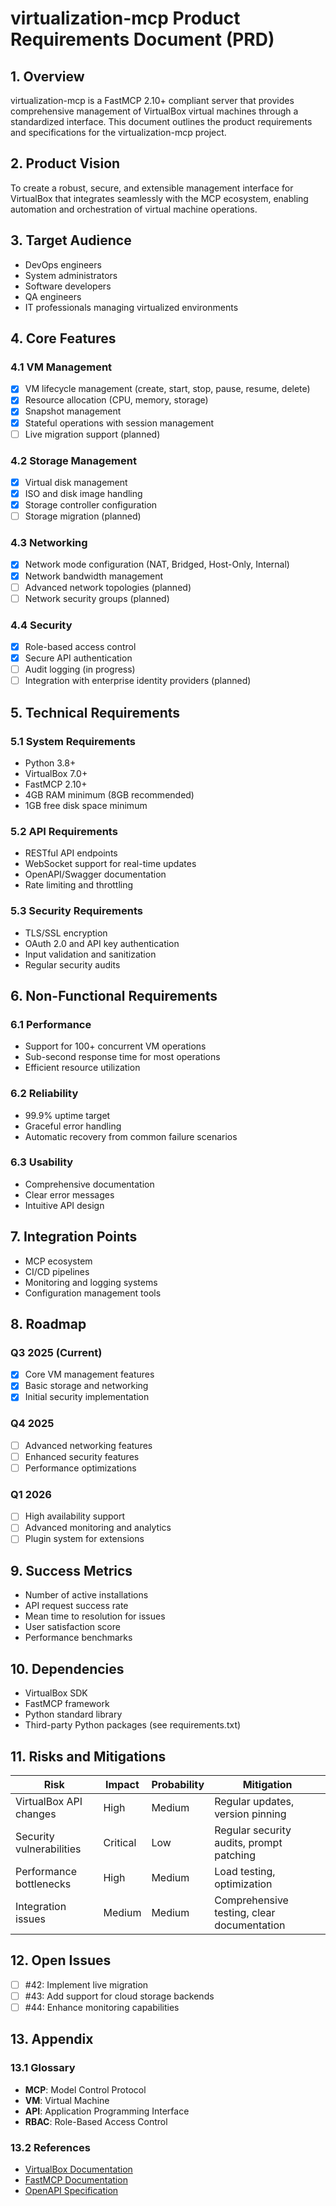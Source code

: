 # virtualization-mcp Product Requirements Document (PRD)

## 1. Overview
virtualization-mcp is a FastMCP 2.10+ compliant server that provides comprehensive management of VirtualBox virtual machines through a standardized interface. This document outlines the product requirements and specifications for the virtualization-mcp project.

## 2. Product Vision
To create a robust, secure, and extensible management interface for VirtualBox that integrates seamlessly with the MCP ecosystem, enabling automation and orchestration of virtual machine operations.

## 3. Target Audience
- DevOps engineers
- System administrators
- Software developers
- QA engineers
- IT professionals managing virtualized environments

## 4. Core Features

### 4.1 VM Management
- [x] VM lifecycle management (create, start, stop, pause, resume, delete)
- [x] Resource allocation (CPU, memory, storage)
- [x] Snapshot management
- [x] Stateful operations with session management
- [ ] Live migration support (planned)

### 4.2 Storage Management
- [x] Virtual disk management
- [x] ISO and disk image handling
- [x] Storage controller configuration
- [ ] Storage migration (planned)

### 4.3 Networking
- [x] Network mode configuration (NAT, Bridged, Host-Only, Internal)
- [x] Network bandwidth management
- [ ] Advanced network topologies (planned)
- [ ] Network security groups (planned)

### 4.4 Security
- [x] Role-based access control
- [x] Secure API authentication
- [ ] Audit logging (in progress)
- [ ] Integration with enterprise identity providers (planned)

## 5. Technical Requirements

### 5.1 System Requirements
- Python 3.8+
- VirtualBox 7.0+
- FastMCP 2.10+
- 4GB RAM minimum (8GB recommended)
- 1GB free disk space minimum

### 5.2 API Requirements
- RESTful API endpoints
- WebSocket support for real-time updates
- OpenAPI/Swagger documentation
- Rate limiting and throttling

### 5.3 Security Requirements
- TLS/SSL encryption
- OAuth 2.0 and API key authentication
- Input validation and sanitization
- Regular security audits

## 6. Non-Functional Requirements

### 6.1 Performance
- Support for 100+ concurrent VM operations
- Sub-second response time for most operations
- Efficient resource utilization

### 6.2 Reliability
- 99.9% uptime target
- Graceful error handling
- Automatic recovery from common failure scenarios

### 6.3 Usability
- Comprehensive documentation
- Clear error messages
- Intuitive API design

## 7. Integration Points
- MCP ecosystem
- CI/CD pipelines
- Monitoring and logging systems
- Configuration management tools

## 8. Roadmap

### Q3 2025 (Current)
- [x] Core VM management features
- [x] Basic storage and networking
- [x] Initial security implementation

### Q4 2025
- [ ] Advanced networking features
- [ ] Enhanced security features
- [ ] Performance optimizations

### Q1 2026
- [ ] High availability support
- [ ] Advanced monitoring and analytics
- [ ] Plugin system for extensions

## 9. Success Metrics
- Number of active installations
- API request success rate
- Mean time to resolution for issues
- User satisfaction score
- Performance benchmarks

## 10. Dependencies
- VirtualBox SDK
- FastMCP framework
- Python standard library
- Third-party Python packages (see requirements.txt)

## 11. Risks and Mitigations

| Risk | Impact | Probability | Mitigation |
|------|--------|-------------|------------|
| VirtualBox API changes | High | Medium | Regular updates, version pinning |
| Security vulnerabilities | Critical | Low | Regular security audits, prompt patching |
| Performance bottlenecks | High | Medium | Load testing, optimization |
| Integration issues | Medium | Medium | Comprehensive testing, clear documentation |

## 12. Open Issues
- [ ] #42: Implement live migration
- [ ] #43: Add support for cloud storage backends
- [ ] #44: Enhance monitoring capabilities

## 13. Appendix

### 13.1 Glossary
- **MCP**: Model Control Protocol
- **VM**: Virtual Machine
- **API**: Application Programming Interface
- **RBAC**: Role-Based Access Control

### 13.2 References
- [VirtualBox Documentation](https://www.virtualbox.org/wiki/Documentation)
- [FastMCP Documentation](https://github.com/jlowin/fastmcp)
- [OpenAPI Specification](https://swagger.io/specification/)



